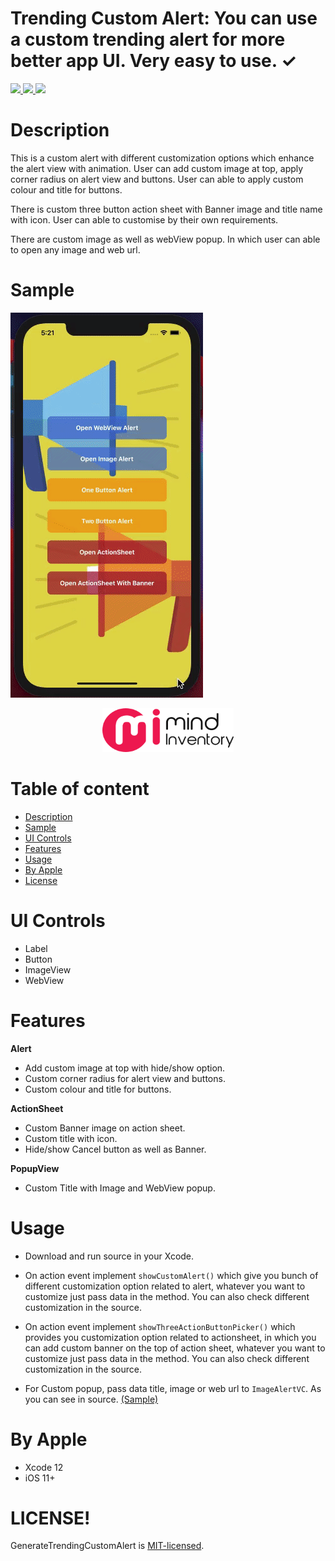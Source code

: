 # Trending Custom Alert: You can use a custom trending alert for more better app UI. Very easy to use. ✓

<a href="https://docs.swift.org/swift-book/" rel="nofollow">
<img src="https://camo.githubusercontent.com/cb475f8dadad0c4288af40474eb0e17f948ef16d0b0ccedcd488e3f495467943/68747470733a2f2f696d672e736869656c64732e696f2f62616467652f73776966742d352e302d79656c6c6f77677265656e" data-canonical-src="https://img.shields.io/badge/swift-5.0-yellowgreen" style="max-width:100%;">
</a>
<a href="#">
<img src="https://camo.githubusercontent.com/7a1635979240523def7c8b8a7475c21c8892e34656e81578fcee46d23c1d49a2/68747470733a2f2f696d672e736869656c64732e696f2f62616467652f706c6174666f726d2d694f532d726564" data-canonical-src="https://img.shields.io/badge/platform-iOS-red" style="max-width:100%;">
</a>
<a href="https://github.com/ashishpatelmi/TrendingCustomAlert/blob/main/LICENSE">
<img src="https://camo.githubusercontent.com/7b232a0e05a8d73a46bad2e4748afd9e9d0ab04e217b38f03eede63b86da220a/68747470733a2f2f696d672e736869656c64732e696f2f62616467652f6c6963656e63652d4d49542e2d6f72616e6765" data-canonical-src="https://img.shields.io/badge/licence-MIT.-orange" style="max-width:100%;">
</a>

# Description

This is a custom alert with different customization options which enhance the alert view with animation. User can add custom image at top, apply corner radius on alert view and buttons. User can able to apply custom colour and title for buttons. 

There is custom three button action sheet with Banner image and title name with icon. User can able to customise by their own requirements.

There are custom image as well as webView popup. In which user can able to open any image and web url. 

# Sample

![video](/Media/alert.gif)

<p align="center">
    <a href="https://www.mindinventory.com" style="pointer-events: stroke;" target="_blank">
        <img src="/Media/mi.png" width="210" height="70" title="MindInventory">
    </a>
</p>

# Table of content


- [Description](#description)
- [Sample](#sample)
- [UI Controls](#ui-controls)
- [Features](#features)
-	[Usage](#usage)
- [By Apple](#by-apple)
- [License](#license)


# UI Controls

- Label
- Button
- ImageView
- WebView

# Features

  **Alert**

  - Add custom image at top with hide/show option.
  -	Custom corner radius for alert view and buttons.
  -	Custom colour and title for buttons.

  **ActionSheet**

  -	Custom Banner image on action sheet.
  -	Custom title with icon.
  -	Hide/show Cancel button as well as Banner.

  **PopupView**

  -	Custom Title with Image and WebView popup.

# Usage

- Download and run source in your Xcode.

- On action event implement `showCustomAlert()` which give you bunch of different customization option related to alert, whatever you want to customize just pass data in the method. You can also check different customization in the source.

- On action event implement `showThreeActionButtonPicker()` which provides you customization option related to actionsheet, in which you can add custom banner on the top of action sheet, whatever you want to customize just pass data in the method. You can also check different customization in the source.

- For Custom popup, pass data title, image or web url to `ImageAlertVC`. As you can see in source. [(Sample)](#sample)

# By Apple

- Xcode 12
-	iOS 11+

# LICENSE!

GenerateTrendingCustomAlert is [MIT-licensed](/LICENSE).
